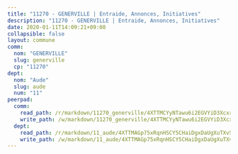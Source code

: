 ```yaml
---
title: "11270 - GENERVILLE | Entraide, Annonces, Initiatives"
description: "11270 - GENERVILLE | Entraide, Annonces, Initiatives"
date: 2020-01-11T14:09:21+09:00
collapsible: false
layout: commune
comm:
  nom: "GENERVILLE"
  slug: generville
  cp: "11270"
dept:
  nom: "Aude"
  slug: aude
  num: "11"
peerpad:
  comm:
    read_path: /r/markdown/11270_generville/4XTTMCYyNTawu6i2EGVYiD3Xcxrz78RBN2MnKMUSvXXCy9CMC
    write_path: /w/markdown/11270_generville/4XTTMCYyNTawu6i2EGVYiD3Xcxrz78RBN2MnKMUSvXXCy9CMC-K3TgUhzpg8YBQYzdCjPzPDA4kx5kXiRNvad3HDXFaX29n1nuMNC3yjv2eFxefx8h1NysdADjqouUWn5tYysABFzFP2AxQ83WYPJacddJrJs7tqNYGs2LAvXHRvj83EmPiJXLw7B4
  dept:
    read_path: /r/markdown/11_aude/4XTTMAGp75xRqnHSCY5CHaiDgxDaUgXuTXvSZDHnY1JdjJiUk
    write_path: /w/markdown/11_aude/4XTTMAGp75xRqnHSCY5CHaiDgxDaUgXuTXvSZDHnY1JdjJiUk-K3TgUenjCPDfs1W21bst2JvrPDW324QBfMvPid11puzXxXGQEeNw9p4QtfnUhSn4LYSwR6UDBQmdr3wFq2CDRGqNz2QynSm58zgCpz2PKP6Y24UTpxW22MudfeZ339ZPKnHm6XTr
---
```



